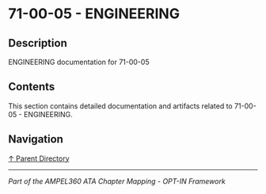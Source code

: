 # 71-00-05 - ENGINEERING

## Description

ENGINEERING documentation for 71-00-05

## Contents

This section contains detailed documentation and artifacts related to 71-00-05 - ENGINEERING.

## Navigation

[↑ Parent Directory](../README.md)

---

*Part of the AMPEL360 ATA Chapter Mapping - OPT-IN Framework*
